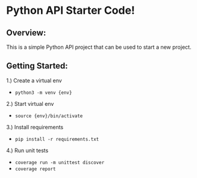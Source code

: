 # Python API Starter Code!

## Overview:
This is a simple Python API project that can be used to start a new project.

## Getting Started:
1.) Create a virtual env
- `python3 -m venv {env}`

2.) Start virtual env
- `source {env}/bin/activate`

3.) Install requirements
- `pip install -r requirements.txt`

4.) Run unit tests
- `coverage run -m unittest discover`
- `coverage report`